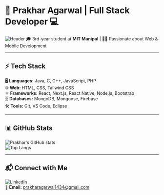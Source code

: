<!-- Banner -->
# 🚀 Prakhar Agarwal | Full Stack Developer 💻  
![Header](https://github.com/prwkhar/prwkhar/225813708-98b745f2-7d22-48cf-9150-083f1b00d6c9.gif)
🎓 3rd-year student at **MIT Manipal** | 👨‍💻 Passionate about Web & Mobile Development  

---

## ⚡ Tech Stack  
🖥️ **Languages:** Java, C, C++, JavaScript, PHP  
🌐 **Web:** HTML, CSS, Tailwind CSS  
⚛️ **Frameworks:** React, Next.js, React Native, Node.js, Bootstrap  
🗄️ **Databases:** MongoDB, Mongoose, Firebase  
🛠️ **Tools:** Git, VS Code, Eclipse  

---

## 📊 GitHub Stats  
![Prakhar's GitHub stats](https://github-readme-stats.vercel.app/api?username=prwkhar&theme=dark&show_icons=true&cache_seconds=1800)  
![Top Langs](https://github-readme-stats.vercel.app/api/top-langs/?username=prwkhar&layout=compact&theme=dark)  

---

## 📬 Connect with Me  
[![LinkedIn](https://img.shields.io/badge/LinkedIn-PrakharAgarwal-blue?style=flat&logo=linkedin)](https://www.linkedin.com/in/prakhar-agarwal-29b330233/)  
📧 **Email:** [prakharagarwal1434@gmail.com](mailto:prakharagarwal1434@gmail.com)  
